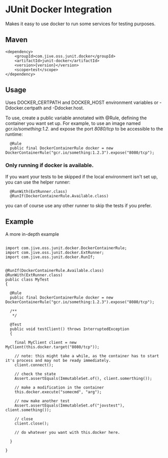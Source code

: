 # JUnit Docker Integration

Makes it easy to use docker to run some services for testing purposes.

## Maven

```
<dependency>
	<groupId>com.jive.oss.junit.docker</groupId>
	<artifactId>junit-docker</artifactId>
	<version>{version}</version>
	<scope>test</scope>
</dependency>
```

## Usage

Uses DOCKER_CERTPATH and DOCKER_HOST environment variables or -Ddocker.certpath and -Ddocker.host.

To use, create a public variable annotated with @Rule, defining the container you want set up.  For example, to use an image named 
*gcr.io/something:1.2.* and expose the port *8080/tcp* to be accessible to the runtime:

```
  @Rule
  public final DockerContainerRule docker = new DockerContainerRule("gcr.io/something:1.2.3").expose("8080/tcp");
```


### Only running if docker is available.

If you want your tests to be skipped if the local environment isn't set up, you can use the helper runner:

```
  @RunWith(ExtRunner.class)
  @RunIf(DockerContainerRule.Available.class)
```
  
you can of course use any other runner to skip the tests if you prefer.
  

## Example

A more in-depth example

```

import com.jive.oss.junit.docker.DockerContainerRule;
import com.jive.oss.junit.docker.ExtRunner;
import com.jive.oss.junit.docker.RunIf;


@RunIf(DockerContainerRule.Available.class)
@RunWith(ExtRunner.class)
public class MyTest
{

  @Rule
  public final DockerContainerRule docker = new DockerContainerRule("gcr.io/something:1.2.3").expose("8080/tcp");

  /**
   */

  @Test
  public void testClient() throws InterruptedException
  {
  
    final MyClient client = new MyClient(this.docker.target("8080/tcp"));

    // note: this might take a while, as the container has to start it's process and may not be ready immediately.
    client.connect();

    // check the state
    Assert.assertEquals(ImmutableSet.of(), client.somerthing());

    // make a modification in the container
    this.docker.execute("somecmd", "arg");

    // now make another test
    Assert.assertEquals(ImmutableSet.of("jovstest"), client.something());

	// close
    client.close();

	// do whatever you want with this.docker here.

  }

}
```

